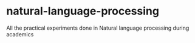 # natural-language-processing
All the practical experiments done in Natural language processing during academics

